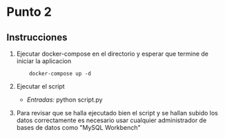 # Punto 2

## Instrucciones

1. Ejecutar docker-compose en el directorio y esperar que termine de iniciar la aplicacion

    ```
        docker-compose up -d 
    ```

2. Ejecutar el script

   - _Entradas:_  python script.py  

3. Para revisar que se halla ejecutado bien el script y se hallan subido los datos correctamente es necesario usar cualquier administrador de bases de datos como "MySQL Workbench"
